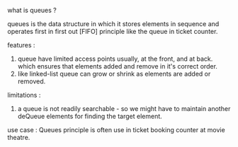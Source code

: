 what is queues ?

queues is the data structure in which it stores elements in sequence 
and operates first in first out [FIFO] principle 
like the queue in ticket counter.

features : 
1. queue have limited access points usually, at the front,
and at back. which ensures that elements added and remove in it's correct order.
2. like linked-list queue can grow or shrink as elements are added
or removed.

limitations : 
1. a queue is not readily searchable - so we might have 
to maintain another deQueue elements for finding the target element.

use case : 
Queues principle is often use in ticket booking counter at movie theatre. 